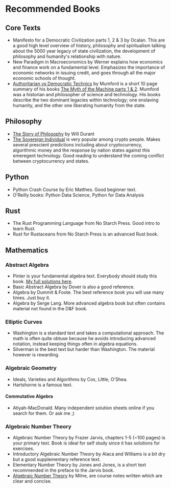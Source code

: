 # Recommended Books

<!-- toc -->

## Core Texts

* Manifesto for a Democratic Civilization parts 1, 2 & 3 by Ocalan.
  This are a good high level overview of history, philosophy and
  spiritualism talking about the 5000 year legacy of state civilization,
  the development of philosophy and humanity's relationship with nature.
* New Paradigm in Macroeconomics by Werner explains how economics and
  finance work on a fundamental level. Emphasizes the importance of
  economic networks in issuing credit, and goes through all the major
  economic schools of thought.
* [Authoritarian vs Democratic Technics](https://wiki.polytech.barcelona/index.php?title=File:Mumford_authoritarian_vs_democratic_technics.pdf)
  by Mumford is a short 10 page summary of his books
  [The Myth of the Machine parts 1 & 2](https://en.wikipedia.org/wiki/The_Myth_of_the_Machine).
  Mumford was a historian and philosopher of science and technology. His
  books describe the two dominant legacies within technology; one enslaving
  humanity, and the other one liberating humanity from the state.

## Philosophy

* [The Story of Philosophy](https://en.wikipedia.org/wiki/The_Story_of_Philosophy) by Will Durant
* [The Sovereign Individual](https://en.wikipedia.org/wiki/The_Sovereign_Individual)
  is very popular among crypto people. Makes several prescient predictions
  including about cryptocurrency, algorithmic money and the response by
  nation states against this emeregent technology. Good reading to understand
  the coming conflict between cryptocurrency and states.

## Python

* Python Crash Course by Eric Matthes. Good beginner text.
* O'Reilly books: Python Data Science, Python for Data Analysis

## Rust

* The Rust Programming Language from No Starch Press. Good intro to learn Rust.
* Rust for Rustaceans from No Starch Press is an advanced Rust book.

## Mathematics

### Abstract Algebra

* Pinter is your fundamental algebra text. Everybody should study this book.
  [My full solutions here](https://github.com/narodnik/abstract-algebra-pinter-solutions).
* Basic Abstract Algebra by Dover is also a good reference.
* Algebra by Dummit & Foote. The best reference book you will use many times. Just buy it.
* Algebra by Serge Lang. More advanced algebra book but often contains material not
  found in the D&F book.

### Elliptic Curves

* Washington is a standard text and takes a computational approach. The math is often
  quite obtuse because he avoids introducing advanced notation, instead keeping things
  often in algebra equations.
* Silverman is the best text but harder than Washington. The material however is rewarding.

### Algebraic Geometry

* Ideals, Varieties and Algorithms by Cox, Little, O'Shea.
* Hartshorne is a famous text.

#### Commutative Algebra

* Atiyah-MacDonald. Many independent solution sheets online if you search for them.
  Or ask me ;)

### Algebraic Number Theory

* Algebraic Number Theory by Frazer Jarvis, chapters 1-5 (~100 pages) is your primary text.
  Book is ideal for self study since it has solutions for exercises.
* Introductory Algebraic Number Theory by Alaca and Williams is a bit dry but a good
  supplementary reference text.
* Elementary Number Theory by Jones and Jones, is a short text recommended in the preface
  to the Jarvis book.
* [Algebraic Number Theory](https://www.jmilne.org/math/CourseNotes/ANT.pdf)
  by Milne, are course notes written which are clear and concise.

